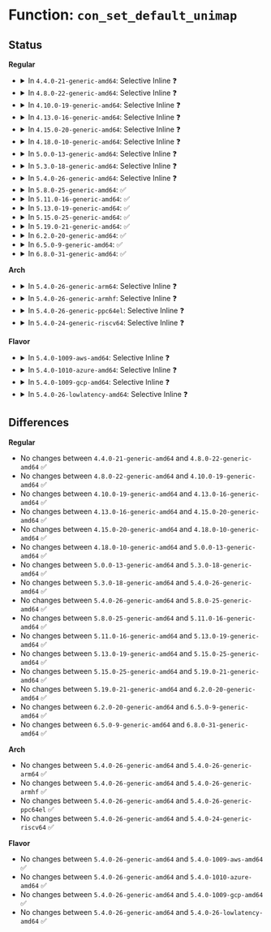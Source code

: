 # Function: <code>con_set_default_unimap</code>

## Status
<b>Regular</b>
<ul>
<li>
<details>
<summary>In <code>4.4.0-21-generic-amd64</code>: Selective Inline ❓</summary>

```c
int con_set_default_unimap(struct vc_data * vc)
```

```json
{
  "name": "con_set_default_unimap",
  "collision_type": "Unique Global",
  "inline_type": "Selective",
  "funcs": [
    {
      "addr": 18446744071584049216,
      "name": "con_set_default_unimap",
      "external": true,
      "loc": "drivers/tty/vt/consolemap.c:658",
      "file": "drivers/tty/vt/consolemap.c",
      "inline": "not declared, inlined",
      "caller_inline": [],
      "caller_func": [
        "drivers/video/console/vgacon.c:vgacon_init",
        "drivers/video/console/vgacon.c:vgacon_deinit",
        "drivers/video/console/fbcon.c:fbcon_set_disp",
        "drivers/video/console/fbcon.c:fbcon_init",
        "drivers/tty/vt/consolemap.c:console_map_init"
      ]
    }
  ],
  "symbols": [
    {
      "addr": 18446744071584049216,
      "name": "con_set_default_unimap",
      "section": ".text",
      "bind": "STB_GLOBAL",
      "size": 376
    }
  ]
}
```
</details>
</li>
<li>
<details>
<summary>In <code>4.8.0-22-generic-amd64</code>: Selective Inline ❓</summary>

```c
int con_set_default_unimap(struct vc_data * vc)
```

```json
{
  "name": "con_set_default_unimap",
  "collision_type": "Unique Global",
  "inline_type": "Selective",
  "funcs": [
    {
      "addr": 18446744071584379824,
      "name": "con_set_default_unimap",
      "external": true,
      "loc": "drivers/tty/vt/consolemap.c:657",
      "file": "drivers/tty/vt/consolemap.c",
      "inline": "not declared, inlined",
      "caller_inline": [],
      "caller_func": [
        "drivers/video/console/vgacon.c:vgacon_deinit",
        "drivers/video/console/vgacon.c:vgacon_init",
        "drivers/video/console/fbcon.c:fbcon_set_disp",
        "drivers/video/console/fbcon.c:fbcon_init",
        "drivers/tty/vt/consolemap.c:console_map_init"
      ]
    }
  ],
  "symbols": [
    {
      "addr": 18446744071584379824,
      "name": "con_set_default_unimap",
      "section": ".text",
      "bind": "STB_GLOBAL",
      "size": 378
    }
  ]
}
```
</details>
</li>
<li>
<details>
<summary>In <code>4.10.0-19-generic-amd64</code>: Selective Inline ❓</summary>

```c
int con_set_default_unimap(struct vc_data * vc)
```

```json
{
  "name": "con_set_default_unimap",
  "collision_type": "Unique Global",
  "inline_type": "Selective",
  "funcs": [
    {
      "addr": 18446744071584562000,
      "name": "con_set_default_unimap",
      "external": true,
      "loc": "drivers/tty/vt/consolemap.c:679",
      "file": "drivers/tty/vt/consolemap.c",
      "inline": "not declared, inlined",
      "caller_inline": [],
      "caller_func": [
        "drivers/video/console/vgacon.c:vgacon_deinit",
        "drivers/video/console/vgacon.c:vgacon_init",
        "drivers/video/console/fbcon.c:fbcon_set_disp",
        "drivers/video/console/fbcon.c:fbcon_init",
        "drivers/tty/vt/consolemap.c:console_map_init"
      ]
    }
  ],
  "symbols": [
    {
      "addr": 18446744071584562000,
      "name": "con_set_default_unimap",
      "section": ".text",
      "bind": "STB_GLOBAL",
      "size": 378
    }
  ]
}
```
</details>
</li>
<li>
<details>
<summary>In <code>4.13.0-16-generic-amd64</code>: Selective Inline ❓</summary>

```c
int con_set_default_unimap(struct vc_data * vc)
```

```json
{
  "name": "con_set_default_unimap",
  "collision_type": "Unique Global",
  "inline_type": "Selective",
  "funcs": [
    {
      "addr": 18446744071584643888,
      "name": "con_set_default_unimap",
      "external": true,
      "loc": "drivers/tty/vt/consolemap.c:657",
      "file": "drivers/tty/vt/consolemap.c",
      "inline": "not declared, inlined",
      "caller_inline": [],
      "caller_func": [
        "drivers/video/console/vgacon.c:vgacon_deinit",
        "drivers/video/console/vgacon.c:vgacon_init",
        "drivers/video/console/fbcon.c:fbcon_set_disp",
        "drivers/video/console/fbcon.c:fbcon_init",
        "drivers/tty/vt/consolemap.c:console_map_init"
      ]
    }
  ],
  "symbols": [
    {
      "addr": 18446744071584643888,
      "name": "con_set_default_unimap",
      "section": ".text",
      "bind": "STB_GLOBAL",
      "size": 375
    }
  ]
}
```
</details>
</li>
<li>
<details>
<summary>In <code>4.15.0-20-generic-amd64</code>: Selective Inline ❓</summary>

```c
int con_set_default_unimap(struct vc_data * vc)
```

```json
{
  "name": "con_set_default_unimap",
  "collision_type": "Unique Global",
  "inline_type": "Selective",
  "funcs": [
    {
      "addr": 18446744071585056304,
      "name": "con_set_default_unimap",
      "external": true,
      "loc": "drivers/tty/vt/consolemap.c:658",
      "file": "drivers/tty/vt/consolemap.c",
      "inline": "not declared, inlined",
      "caller_inline": [],
      "caller_func": [
        "drivers/video/console/vgacon.c:vgacon_deinit",
        "drivers/video/console/vgacon.c:vgacon_init",
        "drivers/video/fbdev/core/fbcon.c:fbcon_set_disp",
        "drivers/video/fbdev/core/fbcon.c:fbcon_init",
        "drivers/tty/vt/consolemap.c:console_map_init"
      ]
    }
  ],
  "symbols": [
    {
      "addr": 18446744071585056304,
      "name": "con_set_default_unimap",
      "section": ".text",
      "bind": "STB_GLOBAL",
      "size": 375
    }
  ]
}
```
</details>
</li>
<li>
<details>
<summary>In <code>4.18.0-10-generic-amd64</code>: Selective Inline ❓</summary>

```c
int con_set_default_unimap(struct vc_data * vc)
```

```json
{
  "name": "con_set_default_unimap",
  "collision_type": "Unique Global",
  "inline_type": "Selective",
  "funcs": [
    {
      "addr": 18446744071585290400,
      "name": "con_set_default_unimap",
      "external": true,
      "loc": "drivers/tty/vt/consolemap.c:659",
      "file": "drivers/tty/vt/consolemap.c",
      "inline": "not declared, inlined",
      "caller_inline": [],
      "caller_func": [
        "drivers/video/console/vgacon.c:vgacon_deinit",
        "drivers/video/console/vgacon.c:vgacon_init",
        "drivers/video/fbdev/core/fbcon.c:fbcon_set_disp",
        "drivers/video/fbdev/core/fbcon.c:fbcon_init",
        "drivers/tty/vt/consolemap.c:console_map_init"
      ]
    }
  ],
  "symbols": [
    {
      "addr": 18446744071585290400,
      "name": "con_set_default_unimap",
      "section": ".text",
      "bind": "STB_GLOBAL",
      "size": 373
    }
  ]
}
```
</details>
</li>
<li>
<details>
<summary>In <code>5.0.0-13-generic-amd64</code>: Selective Inline ❓</summary>

```c
int con_set_default_unimap(struct vc_data * vc)
```

```json
{
  "name": "con_set_default_unimap",
  "collision_type": "Unique Global",
  "inline_type": "Selective",
  "funcs": [
    {
      "addr": 18446744071585410448,
      "name": "con_set_default_unimap",
      "external": true,
      "loc": "drivers/tty/vt/consolemap.c:659",
      "file": "drivers/tty/vt/consolemap.c",
      "inline": "not declared, inlined",
      "caller_inline": [],
      "caller_func": [
        "drivers/video/console/vgacon.c:vgacon_deinit",
        "drivers/video/console/vgacon.c:vgacon_init",
        "drivers/video/fbdev/core/fbcon.c:fbcon_set_disp",
        "drivers/video/fbdev/core/fbcon.c:fbcon_init",
        "drivers/tty/vt/consolemap.c:console_map_init"
      ]
    }
  ],
  "symbols": [
    {
      "addr": 18446744071585410448,
      "name": "con_set_default_unimap",
      "section": ".text",
      "bind": "STB_GLOBAL",
      "size": 373
    }
  ]
}
```
</details>
</li>
<li>
<details>
<summary>In <code>5.3.0-18-generic-amd64</code>: Selective Inline ❓</summary>

```c
int con_set_default_unimap(struct vc_data * vc)
```

```json
{
  "name": "con_set_default_unimap",
  "collision_type": "Unique Global",
  "inline_type": "Selective",
  "funcs": [
    {
      "addr": 18446744071585624864,
      "name": "con_set_default_unimap",
      "external": true,
      "loc": "drivers/tty/vt/consolemap.c:659",
      "file": "drivers/tty/vt/consolemap.c",
      "inline": "not declared, inlined",
      "caller_inline": [],
      "caller_func": [
        "drivers/video/console/vgacon.c:vgacon_deinit",
        "drivers/video/console/vgacon.c:vgacon_init",
        "drivers/video/fbdev/core/fbcon.c:fbcon_set_disp",
        "drivers/video/fbdev/core/fbcon.c:fbcon_init",
        "drivers/tty/vt/consolemap.c:console_map_init"
      ]
    }
  ],
  "symbols": [
    {
      "addr": 18446744071585624864,
      "name": "con_set_default_unimap",
      "section": ".text",
      "bind": "STB_GLOBAL",
      "size": 367
    }
  ]
}
```
</details>
</li>
<li>
<details>
<summary>In <code>5.4.0-26-generic-amd64</code>: Selective Inline ❓</summary>

```c
int con_set_default_unimap(struct vc_data * vc)
```

```json
{
  "name": "con_set_default_unimap",
  "collision_type": "Unique Global",
  "inline_type": "Selective",
  "funcs": [
    {
      "addr": 18446744071585766064,
      "name": "con_set_default_unimap",
      "external": true,
      "loc": "drivers/tty/vt/consolemap.c:659",
      "file": "drivers/tty/vt/consolemap.c",
      "inline": "not declared, inlined",
      "caller_inline": [],
      "caller_func": [
        "drivers/video/console/vgacon.c:vgacon_deinit",
        "drivers/video/console/vgacon.c:vgacon_init",
        "drivers/video/fbdev/core/fbcon.c:fbcon_set_disp",
        "drivers/video/fbdev/core/fbcon.c:fbcon_init",
        "drivers/tty/vt/consolemap.c:console_map_init"
      ]
    }
  ],
  "symbols": [
    {
      "addr": 18446744071585766064,
      "name": "con_set_default_unimap",
      "section": ".text",
      "bind": "STB_GLOBAL",
      "size": 367
    }
  ]
}
```
</details>
</li>
<li>
<details>
<summary>In <code>5.8.0-25-generic-amd64</code>: ✅</summary>

```c
int con_set_default_unimap(struct vc_data * vc)
```

```json
{
  "name": "con_set_default_unimap",
  "collision_type": "Unique Global",
  "inline_type": "No",
  "funcs": [
    {
      "addr": 18446744071586496128,
      "name": "con_set_default_unimap",
      "external": true,
      "loc": "drivers/tty/vt/consolemap.c:659",
      "file": "drivers/tty/vt/consolemap.c",
      "inline": "seen, unknown",
      "caller_inline": [],
      "caller_func": [
        "drivers/video/console/vgacon.c:vgacon_deinit",
        "drivers/video/console/vgacon.c:vgacon_init",
        "drivers/video/fbdev/core/fbcon.c:fbcon_set_disp",
        "drivers/video/fbdev/core/fbcon.c:fbcon_init",
        "drivers/tty/vt/consolemap.c:console_map_init",
        "drivers/tty/vt/vt.c:vc_allocate"
      ]
    }
  ],
  "symbols": [
    {
      "addr": 18446744071586496128,
      "name": "con_set_default_unimap",
      "section": ".text",
      "bind": "STB_GLOBAL",
      "size": 352
    }
  ]
}
```
</details>
</li>
<li>
<details>
<summary>In <code>5.11.0-16-generic-amd64</code>: ✅</summary>

```c
int con_set_default_unimap(struct vc_data * vc)
```

```json
{
  "name": "con_set_default_unimap",
  "collision_type": "Unique Global",
  "inline_type": "No",
  "funcs": [
    {
      "addr": 18446744071586608528,
      "name": "con_set_default_unimap",
      "external": true,
      "loc": "drivers/tty/vt/consolemap.c:659",
      "file": "drivers/tty/vt/consolemap.c",
      "inline": "seen, unknown",
      "caller_inline": [],
      "caller_func": [
        "drivers/video/console/vgacon.c:vgacon_deinit",
        "drivers/video/console/vgacon.c:vgacon_init",
        "drivers/video/fbdev/core/fbcon.c:fbcon_set_disp",
        "drivers/video/fbdev/core/fbcon.c:fbcon_init",
        "drivers/tty/vt/consolemap.c:console_map_init",
        "drivers/tty/vt/vt.c:vc_allocate"
      ]
    }
  ],
  "symbols": [
    {
      "addr": 18446744071586608528,
      "name": "con_set_default_unimap",
      "section": ".text",
      "bind": "STB_GLOBAL",
      "size": 352
    }
  ]
}
```
</details>
</li>
<li>
<details>
<summary>In <code>5.13.0-19-generic-amd64</code>: ✅</summary>

```c
int con_set_default_unimap(struct vc_data * vc)
```

```json
{
  "name": "con_set_default_unimap",
  "collision_type": "Unique Global",
  "inline_type": "No",
  "funcs": [
    {
      "addr": 18446744071586492880,
      "name": "con_set_default_unimap",
      "external": true,
      "loc": "drivers/tty/vt/consolemap.c:659",
      "file": "drivers/tty/vt/consolemap.c",
      "inline": "seen, unknown",
      "caller_inline": [],
      "caller_func": [
        "drivers/video/console/vgacon.c:vgacon_deinit",
        "drivers/video/console/vgacon.c:vgacon_init",
        "drivers/video/fbdev/core/fbcon.c:fbcon_set_disp",
        "drivers/video/fbdev/core/fbcon.c:fbcon_init",
        "drivers/tty/vt/consolemap.c:console_map_init",
        "drivers/tty/vt/vt.c:vc_allocate"
      ]
    }
  ],
  "symbols": [
    {
      "addr": 18446744071586492880,
      "name": "con_set_default_unimap",
      "section": ".text",
      "bind": "STB_GLOBAL",
      "size": 352
    }
  ]
}
```
</details>
</li>
<li>
<details>
<summary>In <code>5.15.0-25-generic-amd64</code>: ✅</summary>

```c
int con_set_default_unimap(struct vc_data * vc)
```

```json
{
  "name": "con_set_default_unimap",
  "collision_type": "Unique Global",
  "inline_type": "No",
  "funcs": [
    {
      "addr": 18446744071587024016,
      "name": "con_set_default_unimap",
      "external": true,
      "loc": "drivers/tty/vt/consolemap.c:659",
      "file": "drivers/tty/vt/consolemap.c",
      "inline": "seen, unknown",
      "caller_inline": [],
      "caller_func": [
        "drivers/video/console/vgacon.c:vgacon_deinit",
        "drivers/video/console/vgacon.c:vgacon_init",
        "drivers/video/fbdev/core/fbcon.c:fbcon_set_disp",
        "drivers/video/fbdev/core/fbcon.c:fbcon_init",
        "drivers/tty/vt/consolemap.c:console_map_init"
      ]
    }
  ],
  "symbols": [
    {
      "addr": 18446744071587024016,
      "name": "con_set_default_unimap",
      "section": ".text",
      "bind": "STB_GLOBAL",
      "size": 352
    }
  ]
}
```
</details>
</li>
<li>
<details>
<summary>In <code>5.19.0-21-generic-amd64</code>: ✅</summary>

```c
int con_set_default_unimap(struct vc_data * vc)
```

```json
{
  "name": "con_set_default_unimap",
  "collision_type": "Unique Global",
  "inline_type": "No",
  "funcs": [
    {
      "addr": 18446744071588325200,
      "name": "con_set_default_unimap",
      "external": true,
      "loc": "drivers/tty/vt/consolemap.c:659",
      "file": "drivers/tty/vt/consolemap.c",
      "inline": "seen, unknown",
      "caller_inline": [],
      "caller_func": [
        "drivers/video/console/vgacon.c:vgacon_deinit",
        "drivers/video/console/vgacon.c:vgacon_init",
        "drivers/video/fbdev/core/fbcon.c:fbcon_set_disp",
        "drivers/video/fbdev/core/fbcon.c:fbcon_init",
        "drivers/tty/vt/consolemap.c:console_map_init",
        "drivers/tty/vt/vt.c:vc_allocate"
      ]
    }
  ],
  "symbols": [
    {
      "addr": 18446744071588325200,
      "name": "con_set_default_unimap",
      "section": ".text",
      "bind": "STB_GLOBAL",
      "size": 351
    }
  ]
}
```
</details>
</li>
<li>
<details>
<summary>In <code>6.2.0-20-generic-amd64</code>: ✅</summary>

```c
int con_set_default_unimap(struct vc_data * vc)
```

```json
{
  "name": "con_set_default_unimap",
  "collision_type": "Unique Global",
  "inline_type": "No",
  "funcs": [
    {
      "addr": 18446744071589744240,
      "name": "con_set_default_unimap",
      "external": true,
      "loc": "drivers/tty/vt/consolemap.c:706",
      "file": "drivers/tty/vt/consolemap.c",
      "inline": "seen, unknown",
      "caller_inline": [],
      "caller_func": [
        "drivers/video/console/vgacon.c:vgacon_deinit",
        "drivers/video/console/vgacon.c:vgacon_init",
        "drivers/video/fbdev/core/fbcon.c:fbcon_set_disp",
        "drivers/video/fbdev/core/fbcon.c:fbcon_init",
        "drivers/tty/vt/consolemap.c:console_map_init",
        "drivers/tty/vt/vt.c:vc_allocate"
      ]
    }
  ],
  "symbols": [
    {
      "addr": 18446744071589744240,
      "name": "con_set_default_unimap",
      "section": ".text",
      "bind": "STB_GLOBAL",
      "size": 492
    }
  ]
}
```
</details>
</li>
<li>
<details>
<summary>In <code>6.5.0-9-generic-amd64</code>: ✅</summary>

```c
int con_set_default_unimap(struct vc_data * vc)
```

```json
{
  "name": "con_set_default_unimap",
  "collision_type": "Unique Global",
  "inline_type": "No",
  "funcs": [
    {
      "addr": 18446744071590049056,
      "name": "con_set_default_unimap",
      "external": true,
      "loc": "drivers/tty/vt/consolemap.c:706",
      "file": "drivers/tty/vt/consolemap.c",
      "inline": "seen, unknown",
      "caller_inline": [],
      "caller_func": [
        "drivers/video/console/vgacon.c:vgacon_deinit",
        "drivers/video/console/vgacon.c:vgacon_init",
        "drivers/video/fbdev/core/fbcon.c:fbcon_set_disp",
        "drivers/video/fbdev/core/fbcon.c:fbcon_init",
        "drivers/tty/vt/consolemap.c:console_map_init",
        "drivers/tty/vt/vt.c:vc_allocate"
      ]
    }
  ],
  "symbols": [
    {
      "addr": 18446744071590049056,
      "name": "con_set_default_unimap",
      "section": ".text",
      "bind": "STB_GLOBAL",
      "size": 492
    }
  ]
}
```
</details>
</li>
<li>
<details>
<summary>In <code>6.8.0-31-generic-amd64</code>: ✅</summary>

```c
int con_set_default_unimap(struct vc_data * vc)
```

```json
{
  "name": "con_set_default_unimap",
  "collision_type": "Unique Global",
  "inline_type": "No",
  "funcs": [
    {
      "addr": 18446744071590388288,
      "name": "con_set_default_unimap",
      "external": true,
      "loc": "drivers/tty/vt/consolemap.c:706",
      "file": "drivers/tty/vt/consolemap.c",
      "inline": "seen, unknown",
      "caller_inline": [],
      "caller_func": [
        "drivers/video/console/vgacon.c:vgacon_deinit",
        "drivers/video/console/vgacon.c:vgacon_init",
        "drivers/video/fbdev/core/fbcon.c:fbcon_set_disp",
        "drivers/video/fbdev/core/fbcon.c:fbcon_init",
        "drivers/tty/vt/consolemap.c:console_map_init",
        "drivers/tty/vt/vt.c:vc_allocate"
      ]
    }
  ],
  "symbols": [
    {
      "addr": 18446744071590388288,
      "name": "con_set_default_unimap",
      "section": ".text",
      "bind": "STB_GLOBAL",
      "size": 372
    }
  ]
}
```
</details>
</li>
</ul>
<b>Arch</b>
<ul>
<li>
<details>
<summary>In <code>5.4.0-26-generic-arm64</code>: Selective Inline ❓</summary>

```c
int con_set_default_unimap(struct vc_data * vc)
```

```json
{
  "name": "con_set_default_unimap",
  "collision_type": "Unique Global",
  "inline_type": "Selective",
  "funcs": [
    {
      "addr": 18446603336498481728,
      "name": "con_set_default_unimap",
      "external": true,
      "loc": "drivers/tty/vt/consolemap.c:659",
      "file": "drivers/tty/vt/consolemap.c",
      "inline": "not declared, inlined",
      "caller_inline": [],
      "caller_func": [
        "drivers/video/fbdev/core/fbcon.c:fbcon_set_disp",
        "drivers/video/fbdev/core/fbcon.c:fbcon_init",
        "drivers/tty/vt/vt_ioctl.c:vt_ioctl",
        "drivers/tty/vt/consolemap.c:console_map_init"
      ]
    }
  ],
  "symbols": [
    {
      "addr": 18446603336498481728,
      "name": "con_set_default_unimap",
      "section": ".text",
      "bind": "STB_GLOBAL",
      "size": 436
    }
  ]
}
```
</details>
</li>
<li>
<details>
<summary>In <code>5.4.0-26-generic-armhf</code>: Selective Inline ❓</summary>

```c
int con_set_default_unimap(struct vc_data * vc)
```

```json
{
  "name": "con_set_default_unimap",
  "collision_type": "Unique Global",
  "inline_type": "Selective",
  "funcs": [
    {
      "addr": 3231136812,
      "name": "con_set_default_unimap",
      "external": true,
      "loc": "drivers/tty/vt/consolemap.c:659",
      "file": "drivers/tty/vt/consolemap.c",
      "inline": "not declared, inlined",
      "caller_inline": [],
      "caller_func": [
        "drivers/video/fbdev/core/fbcon.c:fbcon_set_disp",
        "drivers/video/fbdev/core/fbcon.c:fbcon_init",
        "drivers/tty/vt/vt_ioctl.c:vt_ioctl",
        "drivers/tty/vt/consolemap.c:console_map_init"
      ]
    }
  ],
  "symbols": [
    {
      "addr": 3231136812,
      "name": "con_set_default_unimap",
      "section": ".text",
      "bind": "STB_GLOBAL",
      "size": 408
    }
  ]
}
```
</details>
</li>
<li>
<details>
<summary>In <code>5.4.0-26-generic-ppc64el</code>: Selective Inline ❓</summary>

```c
int con_set_default_unimap(struct vc_data * vc)
```

```json
{
  "name": "con_set_default_unimap",
  "collision_type": "Unique Global",
  "inline_type": "Selective",
  "funcs": [
    {
      "addr": 13835058055291669216,
      "name": "con_set_default_unimap",
      "external": true,
      "loc": "drivers/tty/vt/consolemap.c:659",
      "file": "drivers/tty/vt/consolemap.c",
      "inline": "not declared, inlined",
      "caller_inline": [],
      "caller_func": [
        "drivers/video/console/vgacon.c:vgacon_deinit",
        "drivers/video/console/vgacon.c:vgacon_deinit",
        "drivers/video/console/vgacon.c:vgacon_init",
        "drivers/video/fbdev/core/fbcon.c:fbcon_set_disp",
        "drivers/video/fbdev/core/fbcon.c:fbcon_init",
        "drivers/tty/vt/consolemap.c:console_map_init"
      ]
    }
  ],
  "symbols": [
    {
      "addr": 13835058055291669216,
      "name": "con_set_default_unimap",
      "section": ".text",
      "bind": "STB_GLOBAL",
      "size": 580
    }
  ]
}
```
</details>
</li>
<li>
<details>
<summary>In <code>5.4.0-24-generic-riscv64</code>: Selective Inline ❓</summary>

```c
int con_set_default_unimap(struct vc_data * vc)
```

```json
{
  "name": "con_set_default_unimap",
  "collision_type": "Unique Global",
  "inline_type": "Selective",
  "funcs": [
    {
      "addr": 18446743936276114572,
      "name": "con_set_default_unimap",
      "external": true,
      "loc": "drivers/tty/vt/consolemap.c:659",
      "file": "drivers/tty/vt/consolemap.c",
      "inline": "not declared, inlined",
      "caller_inline": [],
      "caller_func": [
        "drivers/video/console/vgacon.c:vgacon_deinit",
        "drivers/video/console/vgacon.c:vgacon_init",
        "drivers/video/fbdev/core/fbcon.c:fbcon_set_disp",
        "drivers/video/fbdev/core/fbcon.c:fbcon_init",
        "drivers/tty/vt/consolemap.c:console_map_init"
      ]
    }
  ],
  "symbols": [
    {
      "addr": 18446743936276114572,
      "name": "con_set_default_unimap",
      "section": ".text",
      "bind": "STB_GLOBAL",
      "size": 350
    }
  ]
}
```
</details>
</li>
</ul>
<b>Flavor</b>
<ul>
<li>
<details>
<summary>In <code>5.4.0-1009-aws-amd64</code>: Selective Inline ❓</summary>

```c
int con_set_default_unimap(struct vc_data * vc)
```

```json
{
  "name": "con_set_default_unimap",
  "collision_type": "Unique Global",
  "inline_type": "Selective",
  "funcs": [
    {
      "addr": 18446744071585527056,
      "name": "con_set_default_unimap",
      "external": true,
      "loc": "drivers/tty/vt/consolemap.c:659",
      "file": "drivers/tty/vt/consolemap.c",
      "inline": "not declared, inlined",
      "caller_inline": [],
      "caller_func": [
        "drivers/video/console/vgacon.c:vgacon_deinit",
        "drivers/video/console/vgacon.c:vgacon_init",
        "drivers/video/fbdev/core/fbcon.c:fbcon_set_disp",
        "drivers/video/fbdev/core/fbcon.c:fbcon_init",
        "drivers/tty/vt/consolemap.c:console_map_init"
      ]
    }
  ],
  "symbols": [
    {
      "addr": 18446744071585527056,
      "name": "con_set_default_unimap",
      "section": ".text",
      "bind": "STB_GLOBAL",
      "size": 367
    }
  ]
}
```
</details>
</li>
<li>
<details>
<summary>In <code>5.4.0-1010-azure-amd64</code>: Selective Inline ❓</summary>

```c
int con_set_default_unimap(struct vc_data * vc)
```

```json
{
  "name": "con_set_default_unimap",
  "collision_type": "Unique Global",
  "inline_type": "Selective",
  "funcs": [
    {
      "addr": 18446744071585396880,
      "name": "con_set_default_unimap",
      "external": true,
      "loc": "drivers/tty/vt/consolemap.c:659",
      "file": "drivers/tty/vt/consolemap.c",
      "inline": "not declared, inlined",
      "caller_inline": [],
      "caller_func": [
        "drivers/video/console/vgacon.c:vgacon_deinit",
        "drivers/video/console/vgacon.c:vgacon_init",
        "drivers/video/fbdev/core/fbcon.c:fbcon_set_disp",
        "drivers/video/fbdev/core/fbcon.c:fbcon_init",
        "drivers/tty/vt/consolemap.c:console_map_init"
      ]
    }
  ],
  "symbols": [
    {
      "addr": 18446744071585396880,
      "name": "con_set_default_unimap",
      "section": ".text",
      "bind": "STB_GLOBAL",
      "size": 367
    }
  ]
}
```
</details>
</li>
<li>
<details>
<summary>In <code>5.4.0-1009-gcp-amd64</code>: Selective Inline ❓</summary>

```c
int con_set_default_unimap(struct vc_data * vc)
```

```json
{
  "name": "con_set_default_unimap",
  "collision_type": "Unique Global",
  "inline_type": "Selective",
  "funcs": [
    {
      "addr": 18446744071585716464,
      "name": "con_set_default_unimap",
      "external": true,
      "loc": "drivers/tty/vt/consolemap.c:659",
      "file": "drivers/tty/vt/consolemap.c",
      "inline": "not declared, inlined",
      "caller_inline": [],
      "caller_func": [
        "drivers/video/console/vgacon.c:vgacon_deinit",
        "drivers/video/console/vgacon.c:vgacon_init",
        "drivers/video/fbdev/core/fbcon.c:fbcon_set_disp",
        "drivers/video/fbdev/core/fbcon.c:fbcon_init",
        "drivers/tty/vt/consolemap.c:console_map_init"
      ]
    }
  ],
  "symbols": [
    {
      "addr": 18446744071585716464,
      "name": "con_set_default_unimap",
      "section": ".text",
      "bind": "STB_GLOBAL",
      "size": 367
    }
  ]
}
```
</details>
</li>
<li>
<details>
<summary>In <code>5.4.0-26-lowlatency-amd64</code>: Selective Inline ❓</summary>

```c
int con_set_default_unimap(struct vc_data * vc)
```

```json
{
  "name": "con_set_default_unimap",
  "collision_type": "Unique Global",
  "inline_type": "Selective",
  "funcs": [
    {
      "addr": 18446744071585824496,
      "name": "con_set_default_unimap",
      "external": true,
      "loc": "drivers/tty/vt/consolemap.c:659",
      "file": "drivers/tty/vt/consolemap.c",
      "inline": "not declared, inlined",
      "caller_inline": [],
      "caller_func": [
        "drivers/video/console/vgacon.c:vgacon_deinit",
        "drivers/video/console/vgacon.c:vgacon_init",
        "drivers/video/fbdev/core/fbcon.c:fbcon_set_disp",
        "drivers/video/fbdev/core/fbcon.c:fbcon_init",
        "drivers/tty/vt/consolemap.c:console_map_init"
      ]
    }
  ],
  "symbols": [
    {
      "addr": 18446744071585824496,
      "name": "con_set_default_unimap",
      "section": ".text",
      "bind": "STB_GLOBAL",
      "size": 367
    }
  ]
}
```
</details>
</li>
</ul>

## Differences
<b>Regular</b>
<ul>
<li>
No changes between <code>4.4.0-21-generic-amd64</code> and <code>4.8.0-22-generic-amd64</code> ✅
</li>
<li>
No changes between <code>4.8.0-22-generic-amd64</code> and <code>4.10.0-19-generic-amd64</code> ✅
</li>
<li>
No changes between <code>4.10.0-19-generic-amd64</code> and <code>4.13.0-16-generic-amd64</code> ✅
</li>
<li>
No changes between <code>4.13.0-16-generic-amd64</code> and <code>4.15.0-20-generic-amd64</code> ✅
</li>
<li>
No changes between <code>4.15.0-20-generic-amd64</code> and <code>4.18.0-10-generic-amd64</code> ✅
</li>
<li>
No changes between <code>4.18.0-10-generic-amd64</code> and <code>5.0.0-13-generic-amd64</code> ✅
</li>
<li>
No changes between <code>5.0.0-13-generic-amd64</code> and <code>5.3.0-18-generic-amd64</code> ✅
</li>
<li>
No changes between <code>5.3.0-18-generic-amd64</code> and <code>5.4.0-26-generic-amd64</code> ✅
</li>
<li>
No changes between <code>5.4.0-26-generic-amd64</code> and <code>5.8.0-25-generic-amd64</code> ✅
</li>
<li>
No changes between <code>5.8.0-25-generic-amd64</code> and <code>5.11.0-16-generic-amd64</code> ✅
</li>
<li>
No changes between <code>5.11.0-16-generic-amd64</code> and <code>5.13.0-19-generic-amd64</code> ✅
</li>
<li>
No changes between <code>5.13.0-19-generic-amd64</code> and <code>5.15.0-25-generic-amd64</code> ✅
</li>
<li>
No changes between <code>5.15.0-25-generic-amd64</code> and <code>5.19.0-21-generic-amd64</code> ✅
</li>
<li>
No changes between <code>5.19.0-21-generic-amd64</code> and <code>6.2.0-20-generic-amd64</code> ✅
</li>
<li>
No changes between <code>6.2.0-20-generic-amd64</code> and <code>6.5.0-9-generic-amd64</code> ✅
</li>
<li>
No changes between <code>6.5.0-9-generic-amd64</code> and <code>6.8.0-31-generic-amd64</code> ✅
</li>
</ul>
<b>Arch</b>
<ul>
<li>
No changes between <code>5.4.0-26-generic-amd64</code> and <code>5.4.0-26-generic-arm64</code> ✅
</li>
<li>
No changes between <code>5.4.0-26-generic-amd64</code> and <code>5.4.0-26-generic-armhf</code> ✅
</li>
<li>
No changes between <code>5.4.0-26-generic-amd64</code> and <code>5.4.0-26-generic-ppc64el</code> ✅
</li>
<li>
No changes between <code>5.4.0-26-generic-amd64</code> and <code>5.4.0-24-generic-riscv64</code> ✅
</li>
</ul>
<b>Flavor</b>
<ul>
<li>
No changes between <code>5.4.0-26-generic-amd64</code> and <code>5.4.0-1009-aws-amd64</code> ✅
</li>
<li>
No changes between <code>5.4.0-26-generic-amd64</code> and <code>5.4.0-1010-azure-amd64</code> ✅
</li>
<li>
No changes between <code>5.4.0-26-generic-amd64</code> and <code>5.4.0-1009-gcp-amd64</code> ✅
</li>
<li>
No changes between <code>5.4.0-26-generic-amd64</code> and <code>5.4.0-26-lowlatency-amd64</code> ✅
</li>
</ul>
